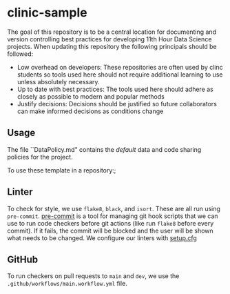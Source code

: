 # clinic-sample

The goal of this repository is to be a central location for documenting and version controlling best practices for developing 11th Hour Data Science projects. When updating this repository the following principals should be followed:
- Low overhead on developers: These repositories are often used by clinc students so tools used here should not require additional learning to use unless absolutely necessary.
- Up to date with best practices: The tools used here should adhere as closely as possible to modern and popular methods
- Justify decisions: Decisions should be justified so future collaborators can make informed decisions as conditions change

## Usage

The file ``DataPolicy.md" contains the _default_ data and code sharing policies for the project.  

To use these template in a repository:;



## Linter

To check for style, we use `flake8`, `black`, and `isort`. These are all run using `pre-commit`. [pre-commit](https://pre-commit.com/) is a tool for managing git hook scripts that we can use to run code checkers before git actions (like run `flake8` before every commit). If it fails, the commit will be blocked and the user will be shown what needs to be changed. We configure our linters with [setup.cfg](https://docs.python.org/3/distutils/configfile.html)


## GitHub

To run checkers on pull requests to `main` and `dev`, we use the `.github/workflows/main.workflow.yml` file.
